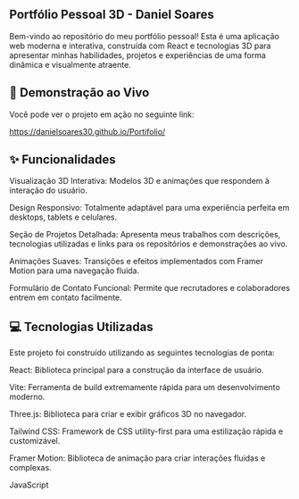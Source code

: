 
## Portfólio Pessoal 3D - Daniel Soares
Bem-vindo ao repositório do meu portfólio pessoal! Esta é uma aplicação web moderna e interativa, construída com React e tecnologias 3D para apresentar minhas habilidades, projetos e experiências de uma forma dinâmica e visualmente atraente.

## 🚀 Demonstração ao Vivo
Você pode ver o projeto em ação no seguinte link:

https://danielsoares30.github.io/Portifolio/


## ✨ Funcionalidades
Visualização 3D Interativa: Modelos 3D e animações que respondem à interação do usuário.

Design Responsivo: Totalmente adaptável para uma experiência perfeita em desktops, tablets e celulares.

Seção de Projetos Detalhada: Apresenta meus trabalhos com descrições, tecnologias utilizadas e links para os repositórios e demonstrações ao vivo.

Animações Suaves: Transições e efeitos implementados com Framer Motion para uma navegação fluida.

Formulário de Contato Funcional: Permite que recrutadores e colaboradores entrem em contato facilmente.

## 💻 Tecnologias Utilizadas
Este projeto foi construído utilizando as seguintes tecnologias de ponta:

React: Biblioteca principal para a construção da interface de usuário.

Vite: Ferramenta de build extremamente rápida para um desenvolvimento moderno.

Three.js: Biblioteca para criar e exibir gráficos 3D no navegador.

Tailwind CSS: Framework de CSS utility-first para uma estilização rápida e customizável.

Framer Motion: Biblioteca de animação para criar interações fluidas e complexas.

JavaScript
